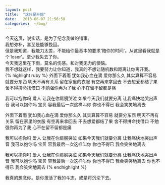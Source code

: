 ```yaml
---
layout: post
title:  "这只是开始"
date:   2013-06-07 21:56:50
categories:  ~/bug/
---
```


今天这页，说实话，是为了纪念我做的错事。  
我想弥补，甚至是能够挽回。  
但是我知道，我能力太差，不能给你最基本的要求'陪你的时间'。从这里看我就是个'loser'。至少我失去了你。  
今天我这里在下雨，莫名的伤感。和对我无力的懊恼。  
我不想就这样，我要努力让你知道，我真的不想让随机数和距离让你离开我。  
{% highlight ruby %}
外面下着雨
犹如我心血在滴
爱你那么久
其实算算不容易
就要分东西
明天不再有关系
留在家里的衣服
有空再来拿回去
不去想爱都结了果
舍不得拼命找借口
不勉强你再为了我
心不在留不留都是痛
 
我可以抱你吗 爱人
让我在你肩膀哭泣
如果今天我们就要分离
让我痛快地哭出声音
我可以抱你吗 宝贝
容我最后一次这样叫你
你也不得已
我会笑笑地离去
 
外面下着雨
犹如我心血在滴
爱你那么久
其实算算不容易
就要分东西
明天不再有关系
留在家里的衣服
有空再来拿回去
不去想爱都结了果
舍不得拼命找借口
不勉强你再为了我
心不在留不留都是痛
 
我可以抱你吗 爱人
让我在你肩膀哭泣
如果今天我们就要分离
让我痛快地哭出声音
我可以抱你吗 宝贝
容我最后一次这样叫你
你也不得已
我会笑笑地离去
 
我可以抱你吗 爱人
让我在你肩膀哭泣
如果今天我们就要分离
让我痛快地哭出声音
我可以抱你吗 宝贝
容我最后一次这样叫你
你也不得已
我会笑笑地离去
你也不得已
我会笑笑地离去
{% endhighlight %}

我真的想念你。是你激活了我的斗志，或是将沉沦下去。
